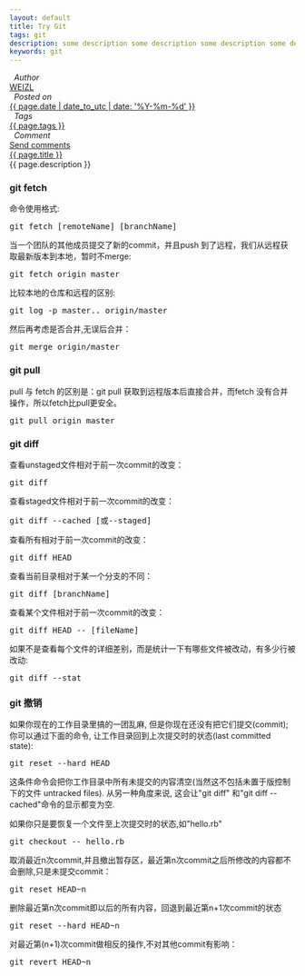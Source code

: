 ```yaml
---
layout: default 
title: Try Git
tags: git
description: some description some description some description some description
keywords: git
---
```

<div class="article-container">
  <div class="blog-info blog-margin-bottom"> 
    <div class="blog-item-head">
      <div class="blog-item-pencil">
        <i class="fa fa-file-text fa-2x"></i>
      </div>
      <div class="blog-item-author">
        <i class="fa fa-user">&nbsp;&nbsp;Author</i>
        <div class="author-link">
          <a href="/">WEIZL</a>
        </div> 
      </div>
      <div class="blog-item-clock">
        <i class="fa fa-clock-o">&nbsp;&nbsp;Posted on</i>
        <div class="clock-link">
          <a href="/">{{ page.date | date_to_utc | date: '%Y-%m-%d' }}</a>
        </div> 
      </div>
      <div class="blog-item-tags">
        <i class="fa fa-tags">&nbsp;&nbsp;Tags</i>
        <div class="tag-link">
          <a href="/">{{ page.tags }}</a>
        </div> 
      </div>
      <div class="blog-item-comment">
        <i class="fa fa-comment">&nbsp;&nbsp;Comment</i>
        <div class="comment-link">
          <a href="/">Send comments</a>
        </div> 
      </div>
    </div>
    <div class="blog-item-info blog-padding-bottom">
      <div class="blog-item-title"><a href="{{ page.url }}">{{ page.title }}</a></div>
      <div class="blog-item-description">
        {{ page.description }}
      </div>
      <div class="blog-item-content">
        <h3>git fetch</h3>
        <p>命令使用格式:</p>
<pre>
git fetch [remoteName] [branchName]
</pre>
        <p>当一个团队的其他成员提交了新的commit，并且push 到了远程，我们从远程获取最新版本到本地，暂时不merge:</p>
<pre>
git fetch origin master
</pre>
        <p>比较本地的仓库和远程的区别:</p>
<pre>
git log -p master.. origin/master
</pre>
        <p>然后再考虑是否合并,无误后合并：</p>
<pre>
git merge origin/master
</pre>
        <h3>git pull</h3>
        <p>pull 与 fetch 的区别是：git pull 获取到远程版本后直接合并，而fetch 没有合并操作，所以fetch比pull更安全。</p>
<pre>
git pull origin master
</pre>
        <h3>git diff</h3>
        <p>查看unstaged文件相对于前一次commit的改变：</p>
<pre>
git diff
</pre>
        <p>查看staged文件相对于前一次commit的改变：</p>
<pre>
git diff --cached [或--staged]
</pre>
        <p>查看所有相对于前一次commit的改变：</p>
<pre>
git diff HEAD
</pre>
        <p>查看当前目录相对于某一个分支的不同：</p>
<pre>
git diff [branchName]
</pre>
        <p>查看某个文件相对于前一次commit的改变：</p>
<pre>
git diff HEAD -- [fileName]
</pre>
        <p>如果不是查看每个文件的详细差别，而是统计一下有哪些文件被改动，有多少行被改动:</p>
<pre>
git diff --stat
</pre>
        <h3>git 撤销</h3>
        <p>如果你现在的工作目录里搞的一团乱麻, 但是你现在还没有把它们提交(commit); 你可以通过下面的命令, 让工作目录回到上次提交时的状态(last committed state):</p>
<pre>
git reset --hard HEAD
</pre>
        <p>这条件命令会把你工作目录中所有未提交的内容清空(当然这不包括未置于版控制下的文件 untracked files). 从另一种角度来说, 这会让"git diff" 和"git diff --cached"命令的显示都变为空.</p>
        <p>如果你只是要恢复一个文件至上次提交时的状态,如"hello.rb"</p>
<pre>
git checkout -- hello.rb
</pre>
        <p>取消最近n次commit,并且撤出暂存区，最近第n次commit之后所修改的内容都不会删除,只是未提交commit：</p>
<pre>
git reset HEAD~n
</pre>
        <p>删除最近第n次commit即以后的所有内容，回退到最近第n+1次commit的状态</p>
<pre>
git reset --hard HEAD~n
</pre>
        <p>对最近第(n+1)次commit做相反的操作,不对其他commit有影响：</p>
<pre>
git revert HEAD~n
</pre>
      </div>
    </div>
  </div>
</div>
